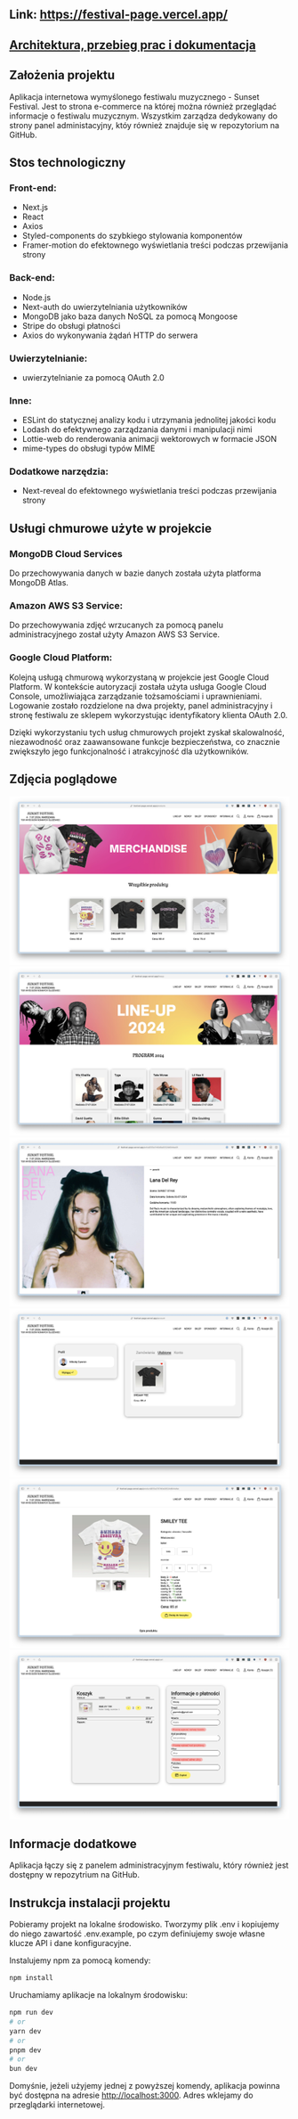 ## Link: https://festival-page.vercel.app/
## [Architektura, przebieg prac i dokumentacja](https://drive.google.com/file/d/1gM-3S7d_71FZs3sFO97FI3Wvi9d4cauR/view?usp=sharing)

## Założenia projektu 

Aplikacja internetowa wymyślonego festiwalu muzycznego - Sunset Festival. Jest to strona e-commerce na której można również przeglądać informacje o festiwalu muzycznym. Wszystkim zarządza dedykowany do strony panel administacyjny, któy również znajduje się w repozytorium na GitHub.

## Stos technologiczny

### Front-end:
- Next.js
- React
- Axios
- Styled-components do szybkiego stylowania komponentów
- Framer-motion do efektownego wyświetlania treści podczas przewijania strony

### Back-end:
- Node.js
- Next-auth do uwierzytelniania użytkowników
- MongoDB jako baza danych NoSQL za pomocą Mongoose
- Stripe do obsługi płatności
- Axios do wykonywania żądań HTTP do serwera

### Uwierzytelnianie:
- uwierzytelnianie za pomocą OAuth 2.0

### Inne:
- ESLint do statycznej analizy kodu i utrzymania jednolitej jakości kodu
- Lodash do efektywnego zarządzania danymi i manipulacji nimi
- Lottie-web do renderowania animacji wektorowych w formacie JSON
- mime-types do obsługi typów MIME

### Dodatkowe narzędzia:
- Next-reveal do efektownego wyświetlania treści podczas przewijania strony

## Usługi chmurowe użyte w projekcie

### MongoDB Cloud Services

Do przechowywania danych w bazie danych została użyta platforma MongoDB Atlas.

### Amazon AWS S3 Service:

Do przechowywania zdjęć wrzucanych za pomocą panelu administracyjnego został użyty Amazon AWS S3 Service.

### Google Cloud Platform:

Kolejną usługą chmurową wykorzystaną w projekcie jest Google Cloud Platform. W kontekście autoryzacji została użyta usługa Google Cloud Console, umożliwiająca zarządzanie tożsamościami i uprawnieniami. Logowanie zostało rozdzielone na dwa projekty, panel administracyjny i stronę festiwalu ze sklepem wykorzystując identyfikatory klienta OAuth 2.0.

Dzięki wykorzystaniu tych usług chmurowych projekt zyskał skalowalność, niezawodność oraz zaawansowane funkcje bezpieczeństwa, co znacznie zwiększyło jego funkcjonalność i atrakcyjność dla użytkowników.

## Zdjęcia poglądowe

![Widok projektu](https://raw.githubusercontent.com/vertyll/festival-page/main/screenshots/1.png)
![Widok projektu](https://raw.githubusercontent.com/vertyll/festival-page/main/screenshots/2.png)
![Widok projektu](https://raw.githubusercontent.com/vertyll/festival-page/main/screenshots/3.png)
![Widok projektu](https://raw.githubusercontent.com/vertyll/festival-page/main/screenshots/4.png)
![Widok projektu](https://raw.githubusercontent.com/vertyll/festival-page/main/screenshots/5.png)
![Widok projektu](https://raw.githubusercontent.com/vertyll/festival-page/main/screenshots/6.png)

## Informacje dodatkowe

Aplikacja łączy się z panelem administracyjnym festiwalu, który również jest dostępny w repozytrium na GitHub.


## Instrukcja instalacji projektu

Pobieramy projekt na lokalne środowisko.
Tworzymy plik .env i kopiujemy do niego zawartość .env.example, po czym definiujemy swoje własne klucze API i dane konfiguracyjne.

Instalujemy npm za pomocą komendy:

```bash
npm install
```

Uruchamiamy aplikacje na lokalnym środowisku:

```bash
npm run dev
# or
yarn dev
# or
pnpm dev
# or
bun dev
```

Domyśnie, jeżeli użyjemy jednej z powyższej komendy, aplikacja powinna być dostępna na adresie [http://localhost:3000](http://localhost:3000). Adres wklejamy do przeglądarki internetowej.

